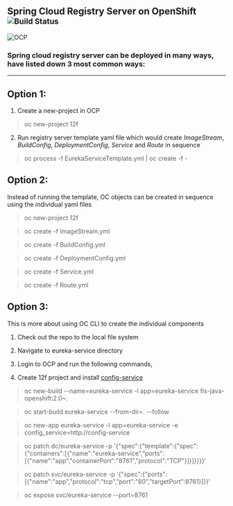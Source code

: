 Spring Cloud Registry Server on OpenShift <sup>![Build Status](https://travis-ci.org/srinivasa-vasu/openshift-12f.svg?branch=master)</sup>
-----------------------------------------
![OCP](https://blog.openshift.com/wp-content/uploads/Logotype_RH_OpenShiftContainerPlatform_wLogo_CMYK_Black-1024x263.jpg "OCP")

### Spring cloud registry server can be deployed in many ways, have listed down 3 most common ways:
***

## Option 1: 

1. Create a new-project in OCP

> oc new-project 12f

2. Run registry server template yaml file which would create *ImageStream*, *BuildConfig*, *DeploymentConfig*, *Service* and *Route* in sequence

> oc process -f EurekaServiceTemplate.yml | oc create -f -

## Option 2:

Instead of running the template, OC objects can be created in sequence using the individual yaml files

> oc new-project 12f

> oc create -f ImageStream.yml

> oc create -f BuildConfig.yml

> oc create -f DeploymentConfig.yml

> oc create -f Service.yml

> oc create -f Route.yml

## Option 3:

This is more about using OC CLI to create the individual components

1. Check out the repo to the local file system

2. Navigate to eureka-service directory

3. Login to OCP and run the following commands,

4. Create 12f project and install [config-service](https://github.com/srinivasa-vasu/openshift-12f/tree/master/config-service)

> oc new-build --name=eureka-service -l app=eureka-service fis-java-openshift:2.0~.

> oc start-build eureka-service --from-dir=. --follow

> oc new-app eureka-service -l app=eureka-service -e config_service=http://config-service

> oc patch dc/eureka-service -p '{"spec":{"template":{"spec":{"containers":[{"name":"eureka-service","ports":[{"name":"app","containerPort":"8761","protocol":"TCP"}]}]}}}}'

> oc patch svc/eureka-service -p '{"spec":{"ports":[{"name":"app","protocol":"tcp","port":"80","targetPort":8761}]}}'

> oc expose svc/eureka-service --port=8761

